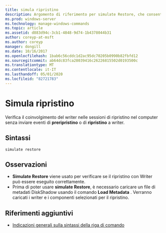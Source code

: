 ```yaml
---
title: simula ripristino
description: Argomento di riferimento per simulate Restore, che consente di testare il coinvolgimento del writer nelle sessioni di ripristino nel computer senza inviare eventi di preripristino o di ripristino postripristino ai writer.
ms.prod: windows-server
ms.technology: manage-windows-commands
ms.topic: article
ms.assetid: d883d94c-3cb1-4848-9d74-1b4378044b31
author: coreyp-at-msft
ms.author: coreyp
manager: dongill
ms.date: 10/16/2017
ms.openlocfilehash: 1bab6c56cddc1d2ac95dc70205b0990b82fbfd12
ms.sourcegitcommit: ab64dc83fca28039416c26226815502d0193500c
ms.translationtype: MT
ms.contentlocale: it-IT
ms.lasthandoff: 05/01/2020
ms.locfileid: "82721783"
---
```

# <a name="simulate-restore"></a>Simula ripristino

Verifica il coinvolgimento del writer nelle sessioni di ripristino nel computer senza inviare eventi di **preripristino** o di **ripristino** a writer.

## <a name="syntax"></a>Sintassi

```
simulate restore
```

## <a name="remarks"></a>Osservazioni

-   **Simulate Restore** viene usato per verificare se il ripristino con Writer può essere eseguito correttamente.
-   Prima di poter usare **simulate Restore**, è necessario caricare un file di metadati DiskShadow usando il comando **Load Metadata** . Verranno caricati i writer e i componenti selezionati per il ripristino.

## <a name="additional-references"></a>Riferimenti aggiuntivi

- [Indicazioni generali sulla sintassi della riga di comando](command-line-syntax-key.md)